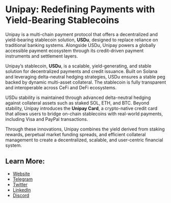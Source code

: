 # Unipay: Redefining Payments with Yield-Bearing Stablecoins

Unipay is a multi-chain payment protocol that offers a decentralized and yield-bearing stablecoin solution, **USDu**, designed to replace reliance on traditional banking systems. Alongside USDu, Unipay powers a globally accessible payment ecosystem through its credit-driven payment instruments and settlement layers.

Unipay’s stablecoin, **USDu**, is a scalable, yield-generating, and stable solution for decentralized payments and credit issuance. Built on Solana and leveraging delta-neutral hedging strategies, USDu ensures a stable peg backed by dynamic multi-asset collateral. The stablecoin is fully transparent and interoperable across CeFi and DeFi ecosystems.

USDu stability is maintained through advanced delta-neutral hedging against collateral assets such as staked SOL, ETH, and BTC. Beyond stability, Unipay introduces the **Unipay Card**, a crypto-native credit card that allows users to bridge on-chain stablecoins with real-world payments, including Visa and PayPal transactions.

Through these innovations, Unipay combines the yield derived from staking rewards, perpetual market funding spreads, and efficient collateral management to create a decentralized, scalable, and user-centric financial system.

## **Learn More:**
- [Website](https://www.unipay.fi/)  
- [Telegram](https://t.me/Unipay_Channel)  
- [Twitter](https://twitter.com/UnipayHQ)  
- [LinkedIn](https://www.linkedin.com/company/unipayfi)
- [Discord](https://discord.gg/WYc6Sv6d4N)

